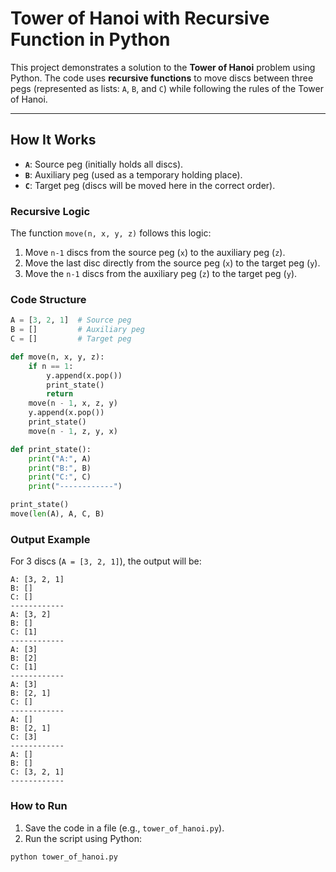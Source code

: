 # Tower of Hanoi with Recursive Function in Python

This project demonstrates a solution to the **Tower of Hanoi** problem using Python. The code uses **recursive functions** to move discs between three pegs (represented as lists: `A`, `B`, and `C`) while following the rules of the Tower of Hanoi.

---

## How It Works

- **`A`**: Source peg (initially holds all discs).
- **`B`**: Auxiliary peg (used as a temporary holding place).
- **`C`**: Target peg (discs will be moved here in the correct order).

### Recursive Logic

The function `move(n, x, y, z)` follows this logic:
1. Move `n-1` discs from the source peg (`x`) to the auxiliary peg (`z`).
2. Move the last disc directly from the source peg (`x`) to the target peg (`y`).
3. Move the `n-1` discs from the auxiliary peg (`z`) to the target peg (`y`).

### Code Structure

```python
A = [3, 2, 1]  # Source peg
B = []         # Auxiliary peg
C = []         # Target peg

def move(n, x, y, z):
    if n == 1:
        y.append(x.pop())
        print_state()
        return
    move(n - 1, x, z, y)
    y.append(x.pop())
    print_state()
    move(n - 1, z, y, x)

def print_state():
    print("A:", A)
    print("B:", B)
    print("C:", C)
    print("------------")

print_state()
move(len(A), A, C, B)
```
### Output Example

For 3 discs (`A = [3, 2, 1]`), the output will be:
```
A: [3, 2, 1]
B: []
C: []
------------
A: [3, 2]
B: []
C: [1]
------------
A: [3]
B: [2]
C: [1]
------------
A: [3]
B: [2, 1]
C: []
------------
A: []
B: [2, 1]
C: [3]
------------
A: []
B: []
C: [3, 2, 1]
------------
```
### How to Run

1. Save the code in a file (e.g., ``tower_of_hanoi.py``).
2. Run the script using Python:

```
python tower_of_hanoi.py
```